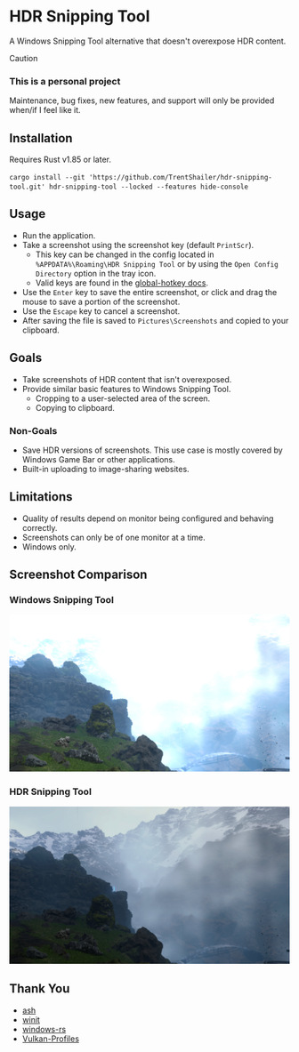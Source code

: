 # HDR Snipping Tool

A Windows Snipping Tool alternative that doesn't overexpose HDR content.

> [!CAUTION] 
> ### This is a personal project
>
> Maintenance, bug fixes, new features, and support will only be provided when/if I feel like it.
>

## Installation

Requires Rust v1.85 or later.

`cargo install --git 'https://github.com/TrentShailer/hdr-snipping-tool.git' hdr-snipping-tool --locked --features hide-console`

## Usage

* Run the application.
* Take a screenshot using the screenshot key (default `PrintScr`).
  * This key can be changed in the config located in `%APPDATA%\Roaming\HDR Snipping Tool` or by using the `Open Config Directory` option in the tray icon.
  * Valid keys are found in the [global-hotkey docs](https://docs.rs/global-hotkey/latest/global_hotkey/hotkey/enum.Code.html).
* Use the `Enter` key to save the entire screenshot, or click and drag the mouse to save a portion of the screenshot.
* Use the `Escape` key to cancel a screenshot.
* After saving the file is saved to `Pictures\Screenshots` and copied to your clipboard.

## Goals

* Take screenshots of HDR content that isn't overexposed.
* Provide similar basic features to Windows Snipping Tool.
  * Cropping to a user-selected area of the screen.
  * Copying to clipboard.

### Non-Goals

* Save HDR versions of screenshots. This use case is mostly covered by Windows Game Bar or other applications.
* Built-in uploading to image-sharing websites.

## Limitations

* Quality of results depend on monitor being configured and behaving correctly.
* Screenshots can only be of one monitor at a time.
* Windows only.

## Screenshot Comparison

### Windows Snipping Tool

![Windows example 1][win-example-1]

### HDR Snipping Tool

![HDR example 1][hdr-example-1]

[win-example-1]: media/windows-snipping-tool-example.jpg "Windows Snipping Tool Screenshot of Death Standing that is overexposed hiding a mountain."
[hdr-example-1]: media/hdr-snipping-tool-example.jpg "HDR Snipping Tool Screenshot showing the same content as the Windows Snipping Tool but is not overexposed and shows the mountain."

## Thank You

* [ash](https://github.com/ash-rs/ash)
* [winit](https://github.com/rust-windowing/winit)
* [windows-rs](https://github.com/microsoft/windows-rs)
* [Vulkan-Profiles](https://github.com/KhronosGroup/Vulkan-Profiles)
